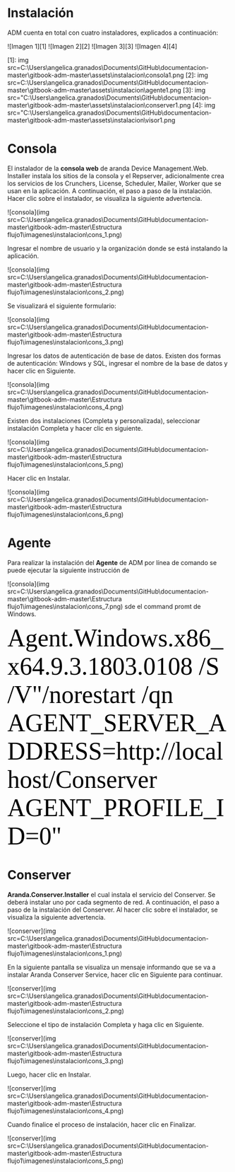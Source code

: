 # Instalación

ADM cuenta en total con cuatro instaladores, explicados a continuación:  
                                  
![Imagen 1][1]  ![Imagen 2][2] ![Imagen 3][3]  ![Imagen 4][4]

 [1]: img src=C:\Users\angelica.granados\Documents\GitHub\documentacion-master\gitbook-adm-master\assets\instalacion\consola1.png
 [2]: img src=C:\Users\angelica.granados\Documents\GitHub\documentacion-master\gitbook-adm-master\assets\instalacion\agente1.png 
 [3]: img src="C:\Users\angelica.granados\Documents\GitHub\documentacion-master\gitbook-adm-master\assets\instalacion\conserver1.png
 [4]: img src="C:\Users\angelica.granados\Documents\GitHub\documentacion-master\gitbook-adm-master\assets\instalacion\visor1.png


# Consola

El instalador de la **consola web** de aranda Device Management.Web. Installer instala los sitios de la consola y el Repserver, adicionalmente crea los servicios de los Crunchers, License, Scheduler, Mailer, Worker que se usan en la aplicación. A continuación, el paso a paso de la instalación. Hacer clic sobre el instalador, se visualiza la siguiente advertencia.

![consola](img src=C:\Users\angelica.granados\Documents\GitHub\documentacion-master\gitbook-adm-master\Estructura flujo1\imagenes\instalacion\cons_1.png)

Ingresar el nombre de usuario y la organización donde se está instalando la aplicación.

![consola](img src=C:\Users\angelica.granados\Documents\GitHub\documentacion-master\gitbook-adm-master\Estructura flujo1\imagenes\instalacion\cons_2.png)


Se visualizará el siguiente formulario:

![consola](img src=C:\Users\angelica.granados\Documents\GitHub\documentacion-master\gitbook-adm-master\Estructura flujo1\imagenes\instalacion\cons_3.png)


Ingresar los datos de autenticación de base de datos. Existen dos formas de autenticación: Windows y SQL, ingresar el nombre de la base de datos y hacer clic en Siguiente.

![consola](img src=C:\Users\angelica.granados\Documents\GitHub\documentacion-master\gitbook-adm-master\Estructura flujo1\imagenes\instalacion\cons_4.png)

Existen dos instalaciones (Completa y personalizada), seleccionar instalación Completa y hacer clic en siguiente.

![consola](img src=C:\Users\angelica.granados\Documents\GitHub\documentacion-master\gitbook-adm-master\Estructura flujo1\imagenes\instalacion\cons_5.png)


Hacer clic en Instalar.

![consola](img src=C:\Users\angelica.granados\Documents\GitHub\documentacion-master\gitbook-adm-master\Estructura flujo1\imagenes\instalacion\cons_6.png)


# Agente

Para realizar la instalación del **Agente** de ADM por línea de comando se puede ejecutar la siguiente instrucción de

![consola](img src=C:\Users\angelica.granados\Documents\GitHub\documentacion-master\gitbook-adm-master\Estructura flujo1\imagenes\instalacion\cons_7.png)
sde el command promt de Windows.

<span style="color:#000; font-family: 'courrier'; font-size: 4em;">Agent.Windows.x86_x64.9.3.1803.0108 /S /V"/norestart /qn AGENT_SERVER_ADDRESS=http://localhost/Conserver AGENT_PROFILE_ID=0"</span>

# Conserver

**Aranda.Conserver.Installer** el cual instala el servicio del Conserver. Se deberá instalar uno por cada segmento de red. A continuación, el paso a paso de la instalación del Conserver. Al hacer clic sobre el instalador, se visualiza la siguiente advertencia.

![conserver](img src=C:\Users\angelica.granados\Documents\GitHub\documentacion-master\gitbook-adm-master\Estructura flujo1\imagenes\instalacion\cons_1.png)

En la siguiente pantalla se visualiza un mensaje informando que se va a instalar Aranda Conserver Service, hacer clic en Siguiente para continuar.

![conserver](img src=C:\Users\angelica.granados\Documents\GitHub\documentacion-master\gitbook-adm-master\Estructura flujo1\imagenes\instalacion\cons_2.png)


Seleccione el tipo de instalación Completa y haga clic en Siguiente.

![conserver](img src=C:\Users\angelica.granados\Documents\GitHub\documentacion-master\gitbook-adm-master\Estructura flujo1\imagenes\instalacion\cons_3.png)

Luego, hacer clic en Instalar.

![conserver](img src=C:\Users\angelica.granados\Documents\GitHub\documentacion-master\gitbook-adm-master\Estructura flujo1\imagenes\instalacion\cons_4.png)

Cuando finalice el proceso de instalación, hacer clic en Finalizar.

![conserver](img src=C:\Users\angelica.granados\Documents\GitHub\documentacion-master\gitbook-adm-master\Estructura flujo1\imagenes\instalacion\cons_5.png)
